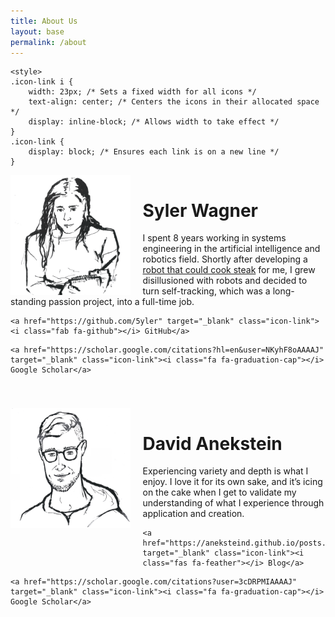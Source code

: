 ```yaml
---
title: About Us
layout: base
permalink: /about
---
```


<head>
<!-- Font Awesome for icons -->
    <link rel="stylesheet" href="https://cdnjs.cloudflare.com/ajax/libs/font-awesome/6.0.0-beta3/css/all.min.css">

<!-- Icon Stylesheet -->
    <style>
    .icon-link i {
        width: 23px; /* Sets a fixed width for all icons */
        text-align: center; /* Centers the icons in their allocated space */
        display: inline-block; /* Allows width to take effect */
    }
    .icon-link {
        display: block; /* Ensures each link is on a new line */
    }
</style>

</head>

<div style="overflow: hidden; margin-bottom: 40px;">
    <img src="/assets/syler.png" alt="Syler" style="width: 38%; float: left; margin-right: 20px">    
    <h1>Syler Wagner</h1>
    <p>I spent 8 years working in systems engineering in the artificial intelligence and robotics field. Shortly after developing a <a href="https://www.dexai.com/media?wchannelid=jnfauunvc0&wmediaid=19do0jl3ul" target="_blank">robot that could cook steak</a> for me, I grew disillusioned with robots and decided to turn self-tracking, which was a long-standing passion project, into a full-time job.</p>

<!-- GitHub -->
    <a href="https://github.com/5yler" target="_blank" class="icon-link"><i class="fab fa-github"></i> GitHub</a>


<!-- Google Scholar -->
    <a href="https://scholar.google.com/citations?hl=en&user=NKyhF8oAAAAJ" target="_blank" class="icon-link"><i class="fa fa-graduation-cap"></i> Google Scholar</a>

</div>


<div style="overflow: hidden; margin-bottom: 40px;">
    <img src="/assets/david.png" alt="David's section image" style="width: 38%; float: left; margin-right: 20px">
    <h1>David Anekstein</h1>
    <p>Experiencing variety and depth is what I enjoy. I love it for its own sake, and it’s icing on the cake when I get to validate my understanding of what I experience through application and creation.</p>

<!-- Website -->
    <a href="https://aneksteind.github.io/posts.html" target="_blank" class="icon-link"><i class="fas fa-feather"></i> Blog</a>

<!-- Google Scholar -->
    <a href="https://scholar.google.com/citations?user=3cDRPMIAAAAJ" target="_blank" class="icon-link"><i class="fa fa-graduation-cap"></i> Google Scholar</a>

</div>